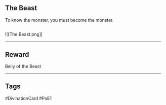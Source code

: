 ## The Beast
To know the monster, you must become the monster.
## 
![[The Beast.png]]

---
## Reward
Belly of the Beast

---
## Tags
#DivinationCard
#PoE1